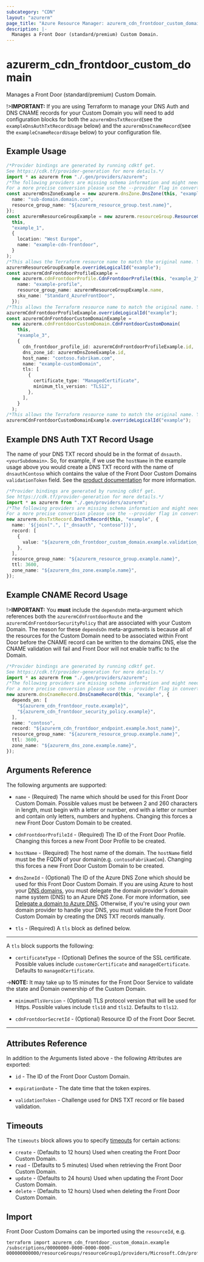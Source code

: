 ```yaml
---
subcategory: "CDN"
layout: "azurerm"
page_title: "Azure Resource Manager: azurerm_cdn_frontdoor_custom_domain"
description: |-
  Manages a Front Door (standard/premium) Custom Domain.
---
```


# azurerm\_cdn\_frontdoor\_custom\_domain

Manages a Front Door (standard/premium) Custom Domain.

!>**IMPORTANT:** If you are using Terraform to manage your DNS Auth and DNS CNAME records for your Custom Domain you will need to add configuration blocks for both the `azurermDnsTxtRecord`(see the `exampleDnsAuthTxtRecordUsage` below) and the `azurermDnsCnameRecord`(see the `exampleCnameRecordUsage` below) to your configuration file.

## Example Usage

```typescript
/*Provider bindings are generated by running cdktf get.
See https://cdk.tf/provider-generation for more details.*/
import * as azurerm from "./.gen/providers/azurerm";
/*The following providers are missing schema information and might need manual adjustments to synthesize correctly: azurerm.
For a more precise conversion please use the --provider flag in convert.*/
const azurermDnsZoneExample = new azurerm.dnsZone.DnsZone(this, "example", {
  name: "sub-domain.domain.com",
  resource_group_name: "${azurerm_resource_group.test.name}",
});
const azurermResourceGroupExample = new azurerm.resourceGroup.ResourceGroup(
  this,
  "example_1",
  {
    location: "West Europe",
    name: "example-cdn-frontdoor",
  }
);
/*This allows the Terraform resource name to match the original name. You can remove the call if you don't need them to match.*/
azurermResourceGroupExample.overrideLogicalId("example");
const azurermCdnFrontdoorProfileExample =
  new azurerm.cdnFrontdoorProfile.CdnFrontdoorProfile(this, "example_2", {
    name: "example-profile",
    resource_group_name: azurermResourceGroupExample.name,
    sku_name: "Standard_AzureFrontDoor",
  });
/*This allows the Terraform resource name to match the original name. You can remove the call if you don't need them to match.*/
azurermCdnFrontdoorProfileExample.overrideLogicalId("example");
const azurermCdnFrontdoorCustomDomainExample =
  new azurerm.cdnFrontdoorCustomDomain.CdnFrontdoorCustomDomain(
    this,
    "example_3",
    {
      cdn_frontdoor_profile_id: azurermCdnFrontdoorProfileExample.id,
      dns_zone_id: azurermDnsZoneExample.id,
      host_name: "contoso.fabrikam.com",
      name: "example-customDomain",
      tls: [
        {
          certificate_type: "ManagedCertificate",
          minimum_tls_version: "TLS12",
        },
      ],
    }
  );
/*This allows the Terraform resource name to match the original name. You can remove the call if you don't need them to match.*/
azurermCdnFrontdoorCustomDomainExample.overrideLogicalId("example");

```

## Example DNS Auth TXT Record Usage

The name of your DNS TXT record should be in the format of `dnsauth.<yourSubdomain>`. So, for example, if we use the `hostName` in the example usage above you would create a DNS TXT record with the name of `dnsauthContoso` which contains the value of the Front Door Custom Domains `validationToken` field. See the [product documentation](https://learn.microsoft.com/azure/frontdoor/standard-premium/how-to-add-custom-domain) for more information.

```typescript
/*Provider bindings are generated by running cdktf get.
See https://cdk.tf/provider-generation for more details.*/
import * as azurerm from "./.gen/providers/azurerm";
/*The following providers are missing schema information and might need manual adjustments to synthesize correctly: azurerm.
For a more precise conversion please use the --provider flag in convert.*/
new azurerm.dnsTxtRecord.DnsTxtRecord(this, "example", {
  name: '${join(".", ["_dnsauth", "contoso"])}',
  record: [
    {
      value: "${azurerm_cdn_frontdoor_custom_domain.example.validation_token}",
    },
  ],
  resource_group_name: "${azurerm_resource_group.example.name}",
  ttl: 3600,
  zone_name: "${azurerm_dns_zone.example.name}",
});

```

## Example CNAME Record Usage

!>**IMPORTANT:** You **must** include the `dependsOn` meta-argument which references both the `azurermCdnFrontdoorRoute` and the `azurermCdnFrontdoorSecurityPolicy` that are associated with your Custom Domain. The reason for these `dependsOn` meta-arguments is because all of the resources for the Custom Domain need to be associated within Front Door before the CNAME record can be written to the domains DNS, else the CNAME validation will fail and Front Door will not enable traffic to the Domain.

```typescript
/*Provider bindings are generated by running cdktf get.
See https://cdk.tf/provider-generation for more details.*/
import * as azurerm from "./.gen/providers/azurerm";
/*The following providers are missing schema information and might need manual adjustments to synthesize correctly: azurerm.
For a more precise conversion please use the --provider flag in convert.*/
new azurerm.dnsCnameRecord.DnsCnameRecord(this, "example", {
  depends_on: [
    "${azurerm_cdn_frontdoor_route.example}",
    "${azurerm_cdn_frontdoor_security_policy.example}",
  ],
  name: "contoso",
  record: "${azurerm_cdn_frontdoor_endpoint.example.host_name}",
  resource_group_name: "${azurerm_resource_group.example.name}",
  ttl: 3600,
  zone_name: "${azurerm_dns_zone.example.name}",
});

```

## Arguments Reference

The following arguments are supported:

*   `name` - (Required) The name which should be used for this Front Door Custom Domain. Possible values must be between 2 and 260 characters in length, must begin with a letter or number, end with a letter or number and contain only letters, numbers and hyphens. Changing this forces a new Front Door Custom Domain to be created.

*   `cdnFrontdoorProfileId` - (Required) The ID of the Front Door Profile. Changing this forces a new Front Door Profile to be created.

*   `hostName` - (Required) The host name of the domain. The `hostName` field must be the FQDN of your domain(e.g. `contosoFabrikamCom`). Changing this forces a new Front Door Custom Domain to be created.

*   `dnsZoneId` - (Optional) The ID of the Azure DNS Zone which should be used for this Front Door Custom Domain. If you are using Azure to host your [DNS domains](https://learn.microsoft.com/azure/dns/dns-overview), you must delegate the domain provider's domain name system (DNS) to an Azure DNS Zone. For more information, see [Delegate a domain to Azure DNS](https://learn.microsoft.com/azure/dns/dns-delegate-domain-azure-dns). Otherwise, if you're using your own domain provider to handle your DNS, you must validate the Front Door Custom Domain by creating the DNS TXT records manually.

<!-- * `pre_validated_cdn_frontdoor_custom_domain_id` - (Optional) The resource ID of the pre-validated Front Door Custom Domain. This domain type is used when you wish to onboard a validated Azure service domain, and then configure the Azure service behind an Azure Front Door.

->**NOTE:** Currently `pre_validated_cdn_frontdoor_custom_domain_id` only supports domains validated by Static Web App. -->

* `tls` - (Required) A `tls` block as defined below.

***

A `tls` block supports the following:

* `certificateType` - (Optional) Defines the source of the SSL certificate. Possible values include `customerCertificate` and `managedCertificate`. Defaults to `managedCertificate`.

\->**NOTE:** It may take up to 15 minutes for the Front Door Service to validate the state and Domain ownership of the Custom Domain.

*   `minimumTlsVersion` - (Optional) TLS protocol version that will be used for Https. Possible values include `tls10` and `tls12`. Defaults to `tls12`.

*   `cdnFrontdoorSecretId` - (Optional) Resource ID of the Front Door Secret.

***

## Attributes Reference

In addition to the Arguments listed above - the following Attributes are exported:

*   `id` - The ID of the Front Door Custom Domain.

*   `expirationDate` - The date time that the token expires.

*   `validationToken` - Challenge used for DNS TXT record or file based validation.

## Timeouts

The `timeouts` block allows you to specify [timeouts](https://www.terraform.io/docs/configuration/resources.html#timeouts) for certain actions:

* `create` - (Defaults to 12 hours) Used when creating the Front Door Custom Domain.
* `read` - (Defaults to 5 minutes) Used when retrieving the Front Door Custom Domain.
* `update` - (Defaults to 24 hours) Used when updating the Front Door Custom Domain.
* `delete` - (Defaults to 12 hours) Used when deleting the Front Door Custom Domain.

## Import

Front Door Custom Domains can be imported using the `resourceId`, e.g.

```shell
terraform import azurerm_cdn_frontdoor_custom_domain.example /subscriptions/00000000-0000-0000-0000-000000000000/resourceGroups/resourceGroup1/providers/Microsoft.Cdn/profiles/profile1/customDomains/customDomain1
```
